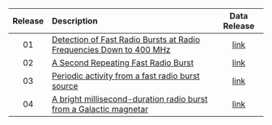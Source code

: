 
| Release     | Description                          | Data Release|
| :-----------: | :------------------------------------ |:------:|
| 01 | [Detection of Fast Radio Bursts at Radio Frequencies Down to 400 MHz](https://arxiv.org/abs/1901.04524) | [link](https://www.canfar.net/citation/landing?doi=19.0004)|
| 02 | [A Second Repeating Fast Radio Burst](https://arxiv.org/abs/1901.04525) | [link](http://www.canfar.net/citation/landing?doi=19.0005) |
| 03 | [Periodic activity from a fast radio burst source](https://arxiv.org/abs/2001.10275) | [link](https://doi.org/10.11570/20.0002) |
| 04 | [A bright millisecond-duration radio burst from a Galactic magnetar](https://arxiv.org/abs/2005.10324)| [link](https://doi.org/10.11570/20.0006)|